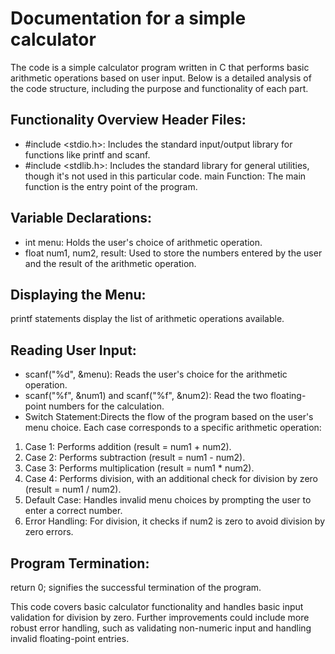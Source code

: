 # Documentation for a simple calculator


The code is a simple calculator program written in C that performs basic arithmetic operations based on user input. Below is a detailed analysis of the code structure, including the purpose and functionality of each part. 
## Functionality Overview Header Files:

- #include <stdio.h>: Includes the standard input/output library for functions like printf and scanf.
- #include <stdlib.h>: Includes the standard library for general utilities, though it's not used in this particular code. main Function:
The main function is the entry point of the program.

## Variable Declarations:

- int menu: Holds the user's choice of arithmetic operation. 
- float num1, num2, result: Used to store the numbers entered by the user and the result of the arithmetic operation.

## Displaying the Menu:

printf statements display the list of arithmetic operations available.

## Reading User Input:
- scanf("%d", &menu): Reads the user's choice for the arithmetic operation. 
- scanf("%f", &num1) and scanf("%f", &num2): Read the two floating-point numbers for the calculation.
- Switch Statement:Directs the flow of the program based on the user's menu choice. Each case corresponds to a specific arithmetic operation: 
 1. Case 1: Performs addition (result = num1 + num2).
 2. Case 2: Performs subtraction (result = num1 - num2).
 3. Case 3: Performs multiplication (result = num1 * num2). 
 4. Case 4: Performs division, with an additional check for division by zero (result = num1 / num2). 
 5. Default Case: Handles invalid menu choices by prompting the user to enter a correct number. 
 6. Error Handling: For division, it checks if num2 is zero to avoid division by zero errors. 

## Program Termination:
return 0; signifies the successful termination of the program. 

This code covers basic calculator functionality and handles basic input validation for division by zero. Further improvements could include more robust error handling, such as validating non-numeric input and handling invalid floating-point entries.
